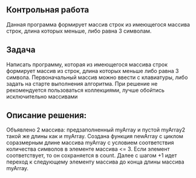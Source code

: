 ## Контрольная работа

Данная программа формирует массив строк из имеющегося массива строк, длина которых меньше, либо равна 3 символам.


## Задача 
Написать программу, которая из имеющегося массива строк формирует массив из строк, длина которых меньше либо равна 3 символа. Первоначальный массив можно ввести с клавиатуры, либо задать на старте выполнения алгоритма. При решение не рекомендуется пользоваться коллекциями, лучше обойтись исключительно массивами

## Описание решения:
Объявлено 2 массива: предзаполненный myArray и пустой myArray2 такой же длины как и myArray. Создана функция newArray с циклом соразмерным длине массива myArray с условием соответствия количества символов в элементе массива <= 3. Если элемент соответствует, то он сохраняется в count. Далее с шагом +1 идет переход к следующему элементу массива до конца длины массива myArray.